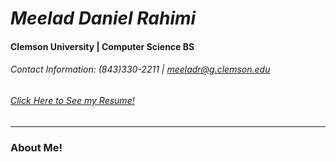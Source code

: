 <!---
Headings
# heading 1
## Heading 2
### Heading 3
#### Heading 4
##### Heading 5
###### Heading 6
-->

<!---
Styles

[bold text]
**enter text here**

[italic text]
*enter text here*

[bold & italic]
***enter text here***

[block quotes]
>enter text here

[Lists]
1. enter text
2. enter text

- enter item
- enter item
or
- enter item
  -
indented item
  -
another indented item

[Starting lists with numbers]
- 1968\ was the best year

[Imaging]
1. Open the file containing the Linux mascot.
2. Marvel at its beauty.

    ![Tux, the Linux mascot](/assets/images/tux.png)

3. Close the file.

[Horizontal Rules]
---

[Email Addresses & URLS]
<enter email address>
-->
# ***Meelad Daniel Rahimi***
#### **Clemson University | Computer Science BS**
###### *Contact Information: (843)330-2211 | <meeladr@g.clemson.edu>*
###### [*Click Here to See my Resume!*][1]
[1]: https://docs.google.com/document/d/1UkHA1bRVXrWOSeB0v8HuFMrc7Y1YjaWx/edit?usp=sharing&ouid=114430799450490931044&rtpof=true&sd=true

---
### **About Me!**
###### 


